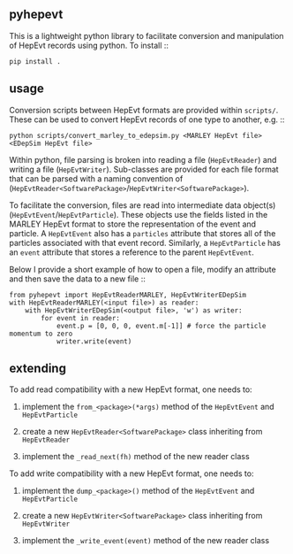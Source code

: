 pyhepevt
--------

This is a lightweight python library to facilitate conversion and manipulation of HepEvt
records using python. To install ::

    pip install .

usage
-----

Conversion scripts between HepEvt formats are provided within `scripts/`. These can be used
to convert HepEvt records of one type to another, e.g. ::

    python scripts/convert_marley_to_edepsim.py <MARLEY HepEvt file> <EDepSim HepEvt file>

Within python, file parsing is broken into reading a file (``HepEvtReader``) and writing
a file (``HepEvtWriter``). Sub-classes are provided for each file format that can be parsed
with a naming convention of (``HepEvtReader<SoftwarePackage>``/``HepEvtWriter<SoftwarePackage>``).

To facilitate the conversion, files are read into intermediate data object(s)
(``HepEvtEvent``/``HepEvtParticle``). These objects use the fields listed in the MARLEY HepEvt
format to store the representation of the event and particle. A ``HepEvtEvent`` also has a
``particles`` attribute that stores all of the particles associated with that event record.
Similarly, a ``HepEvtParticle`` has an ``event`` attribute that stores a reference to the
parent ``HepEvtEvent``.

Below I provide a short example of how to open a file, modify an attribute and then save the
data to a new file ::

    from pyhepevt import HepEvtReaderMARLEY, HepEvtWriterEDepSim
    with HepEvtReaderMARLEY(<input file>) as reader:
        with HepEvtWriterEDepSim(<output file>, 'w') as writer:
            for event in reader:
                event.p = [0, 0, 0, event.m[-1]] # force the particle momentum to zero
                writer.write(event)

extending
---------

To add read compatibility with a new HepEvt format, one needs to:

 1. implement the ``from_<package>(*args)`` method of the ``HepEvtEvent`` and ``HepEvtParticle``

 2. create a new ``HepEvtReader<SoftwarePackage>`` class inheriting from ``HepEvtReader``

 3. implement the ``_read_next(fh)`` method of the new reader class

To add write compatibility with a new HepEvt format, one needs to:

 1. implement the ``dump_<package>()`` method of the ``HepEvtEvent`` and ``HepEvtParticle``

 2. create a new ``HepEvtWriter<SoftwarePackage>`` class inheriting from ``HepEvtWriter``

 3. implement the ``_write_event(event)`` method of the new reader class
